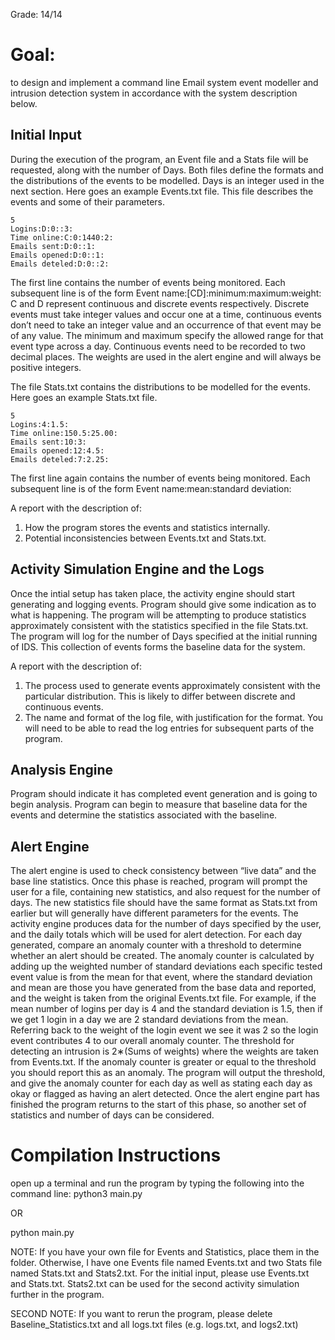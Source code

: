 Grade: 14/14

# Goal:
to design and implement a command line Email system event modeller and intrusion detection system in accordance with the system description below.


Initial Input
--------------
During the execution of the program, an Event file and a Stats file will be requested, along with the number of Days.
Both files define the formats and the distributions of the events to be modelled.
Days is an integer used in the next section.
Here goes an example Events.txt file. This file describes the events and some of their parameters.

```
5
Logins:D:0::3:
Time online:C:0:1440:2:
Emails sent:D:0::1:
Emails opened:D:0::1:
Emails deteled:D:0::2:
```

The first line contains the number of events being monitored. Each subsequent line is of the form
Event name:[CD]:minimum:maximum:weight:
C and D represent continuous and discrete events respectively. Discrete events must take integer values
and occur one at a time, continuous events don’t need to take an integer value and an occurrence of that
event may be of any value. The minimum and maximum specify the allowed range for that event type
across a day. Continuous events need to be recorded to two decimal places. The weights are used in the
alert engine and will always be positive integers.

The file Stats.txt contains the distributions to be modelled for the events. Here goes an example
Stats.txt file.

```
5
Logins:4:1.5:
Time online:150.5:25.00:
Emails sent:10:3:
Emails opened:12:4.5:
Emails deteled:7:2.25:
```

The first line again contains the number of events being monitored. Each subsequent line is of the form
Event name:mean:standard deviation:

A report with the description of:
1. How the program stores the events and statistics internally.
2. Potential inconsistencies between Events.txt and Stats.txt.

Activity Simulation Engine and the Logs
---------------------------------------
Once the intial setup has taken place, the activity engine should start generating and logging events.
Program should give some indication as to what is happening.
The program will be attempting to produce statistics approximately consistent with the statistics specified in the file Stats.txt.
The program will log for the number of Days specified at the initial running of IDS.
This collection of events forms the baseline data for the system.

A report with the description of:
1. The process used to generate events approximately consistent with the particular distribution. This
is likely to differ between discrete and continuous events.
2. The name and format of the log file, with justification for the format. You will need to be able to
read the log entries for subsequent parts of the program.

Analysis Engine
---------------
Program should indicate it has completed event generation and is going to begin analysis.
Program can begin to measure that baseline data for the events and determine the statistics associated with the baseline.

Alert Engine
------------
The alert engine is used to check consistency between “live data” and the base line statistics. 
Once this phase is reached, program will prompt the user for a file, containing new statistics, and also request for the number of days.
The new statistics file should have the same format as Stats.txt from earlier but will generally have different parameters for the events.
The activity engine produces data for the number of days specified by the user, and the daily totals which will be used for alert detection.
For each day generated, compare an anomaly counter with a threshold to determine whether an alert should be created. 
The anomaly counter is calculated by adding up the weighted number of standard deviations each specific tested event value is from the mean for that event, where the standard deviation and mean are those you have generated from the base data and reported, and the weight is taken from the original Events.txt file.
For example, if the mean number of logins per day is 4 and the standard deviation is 1.5, then if we get 1 login in a day we are 2 standard deviations from the mean. Referring back to the weight of the login event we see it was 2 so the login event contributes 4 to our overall anomaly counter.
The threshold for detecting an intrusion is 2∗(Sums of weights) where the weights are taken from Events.txt.
If the anomaly counter is greater or equal to the threshold you should report this as an anomaly.
The program will output the threshold, and give the anomaly counter for each day as well as stating each day as okay or flagged as having an alert detected.
Once the alert engine part has finished the program returns to the start of this phase, so another set of statistics and number of days can be considered.


# Compilation Instructions
open up a terminal and run the program by typing the following into the command line:
python3 main.py

OR 

python main.py


NOTE:
If you have your own file for Events and Statistics, place them in the folder. Otherwise, I have one Events file named Events.txt and two Stats file named Stats.txt and Stats2.txt.
For the initial input, please use Events.txt and Stats.txt.
Stats2.txt can be used for the second activity simulation further in the program.

SECOND NOTE:
If you want to rerun the program, please delete Baseline_Statistics.txt and all logs.txt files (e.g. logs.txt, and logs2.txt)